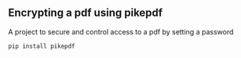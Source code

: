 ## Encrypting a pdf using pikepdf
A project to secure and control access to a pdf by setting a password

```
pip install pikepdf
```

